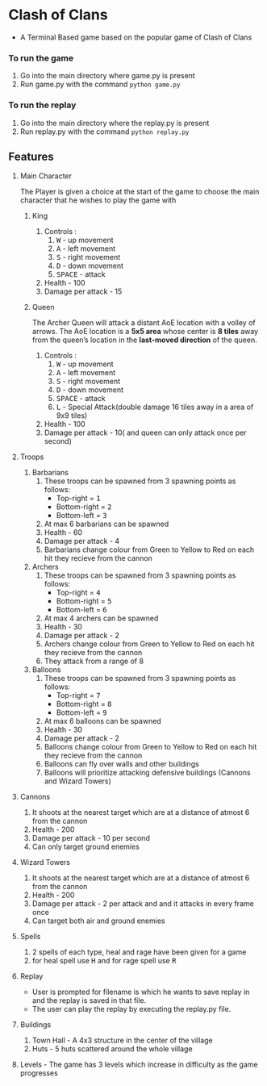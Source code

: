 # Clash of Clans 

- A Terminal Based game based on the popular game of Clash of Clans 

### To run the game
1. Go into the main directory where game.py is present
2. Run game.py with the command `python game.py`

### To run the replay
1. Go into the main directory where the replay.py is present
2. Run replay.py with the command `python replay.py`

## Features

1. Main Character
   
   The Player is given a choice at the start of the game to choose the main character that he wishes to play the game with
   1. King
      1. Controls : 
         1. <KBD>W</KBD> - up movement
         2. <KBD>A</KBD> - left movement
         3. <KBD>S</KBD> - right movement
         4. <KBD>D</KBD> - down movement
         5. <KBD>SPACE</KBD> - attack
      2. Health - 100
      3. Damage per attack - 15
   2. Queen
   
      The Archer Queen will attack a distant AoE location with a volley of arrows. The AoE location is a **5x5 area** whose center is **8 tiles** away from the queen’s location in the **last-moved direction** of the queen.
      1. Controls : 
         1. <KBD>W</KBD> - up movement
         2. <KBD>A</KBD> - left movement
         3. <KBD>S</KBD> - right movement
         4. <KBD>D</KBD> - down movement
         5. <KBD>SPACE</KBD> - attack
         6. <KBD>L</KBD> - Special Attack(double damage 16 tiles away in a area of 9x9 tiles)
      2. Health - 100
      3. Damage per attack - 10( and queen can only attack once per second)
2. Troops
   1. Barbarians
      1. These troops can be spawned from 3 spawning points as follows:
         - Top-right = <KBD>1</KBD>
         - Bottom-right = <KBD>2</KBD>
         - Bottom-left = <KBD>3</KBD>
      2. At max 6 barbarians can be spawned
      3. Health - 60
      4. Damage per attack - 4
      5. Barbarians change colour from Green to Yellow to Red on each hit they recieve from the cannon
   2. Archers
      1. These troops can be spawned from 3 spawning points as follows:
         - Top-right = <KBD>4</KBD>
         - Bottom-right = <KBD>5</KBD>
         - Bottom-left = <KBD>6</KBD>
      2. At max 4 archers can be spawned
      3. Health - 30
      4. Damage per attack - 2
      5. Archers change colour from Green to Yellow to Red on each hit they recieve from the cannon
      6. They attack from a range of 8
   3. Balloons
      1. These troops can be spawned from 3 spawning points as follows:
         - Top-right = <KBD>7</KBD>
         - Bottom-right = <KBD>8</KBD>
         - Bottom-left = <KBD>9</KBD>
      2. At max 6 balloons can be spawned
      3. Health - 30
      4. Damage per attack - 2
      5. Balloons change colour from Green to Yellow to Red on each hit they recieve from the cannon 
      6. Balloons can fly over walls and other buildings
      7. Balloons will prioritize attacking defensive buildings (Cannons and Wizard Towers)
3. Cannons
   1. It shoots at the nearest target which are at a distance of atmost 6 from the cannon
   2. Health - 200
   3. Damage per attack - 10 per second
   4. Can only target ground enemies
4. Wizard Towers
   1. It shoots at the nearest target which are at a distance of atmost 6 from the cannon
   2. Health - 200
   3. Damage per attack - 2 per attack and and it attacks in every frame once
   4. Can target both air and ground enemies
4. Spells 
   1. 2 spells of each type, heal and rage have been given for a game 
   2. for heal spell use <KBD>H</KBD> and for rage spell use <KBD>R</KBD>
5. Replay 
    - User is prompted for filename is which he wants to save replay in and the replay is saved in that file. 
    - The user can play the replay by executing the replay.py file.
6. Buildings
    1. Town Hall - A 4x3 structure in the center of the village
    2. Huts - 5 huts scattered around the whole village

7. Levels - The game has 3 levels which increase in difficulty as the game progresses